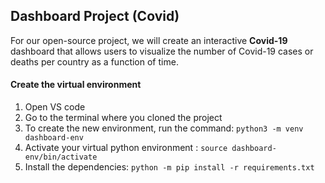 ## Dashboard Project (Covid)

For our open-source project, we will create an interactive **Covid-19** dashboard that allows users to visualize the number of Covid-19 cases or deaths per country as a function of time.

#### Create the virtual environment
1. Open VS code
1. Go to the terminal where you cloned the project
1. To create the new environment, run the command: `python3 -m venv dashboard-env` 
1. Activate your virtual python environment : `source dashboard-env/bin/activate` 
1. Install the dependencies: `python -m pip install -r requirements.txt`


